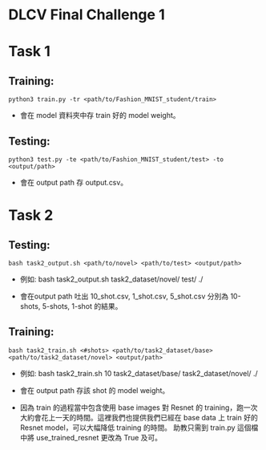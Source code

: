 # DLCV Final Challenge 1

# Task 1

## Training:
```
python3 train.py -tr <path/to/Fashion_MNIST_student/train> 
```
- 會在 model 資料夾中存 train 好的 model weight。

## Testing:
```
python3 test.py -te <path/to/Fashion_MNIST_student/test> -to <output/path>
```
- 會在 output path 存 output.csv。

# Task 2 

## Testing:
```
bash task2_output.sh <path/to/novel> <path/to/test> <output/path>
```
- 例如: bash task2_output.sh task2_dataset/novel/ test/ ./

- 會在output path 吐出 10_shot.csv, 1_shot.csv, 5_shot.csv 分別為 10-shots, 5-shots, 1-shot 的結果。

## Training:
```
bash task2_train.sh <#shots> <path/to/task2_dataset/base> <path/to/task2_dataset/novel> <output/path>
```
- 例如: bash task2_train.sh 10 task2_dataset/base/ task2_dataset/novel/ ./

- 會在 output path 存該 shot 的 model weight。

- 因為 train 的過程當中包含使用 base images 對 Resnet 的 training，跑一次大約會花上一天的時間。這裡我們也提供我們已經在 base data 上 train 好的 Resnet model，可以大幅降低 training 的時間。 助教只需到 train.py 這個檔中將 use_trained_resnet 更改為 True 及可。
